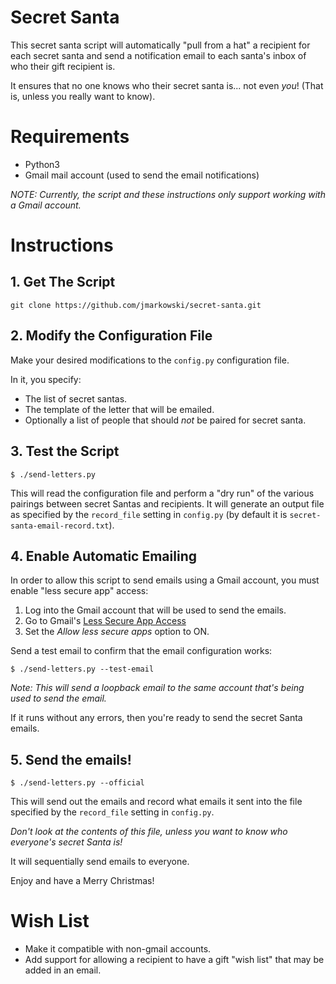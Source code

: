 # Secret Santa

This secret santa script will automatically "pull from a hat" a recipient for
each secret santa and send a notification email to each santa's inbox
of who their gift recipient is.

It ensures that no one knows who their secret santa is... not even *you*! (That
is, unless you really want to know).


# Requirements

*  Python3
*  Gmail mail account (used to send the email notifications)

*NOTE: Currently, the script and these instructions only support working with a
Gmail account.*


# Instructions

## 1. Get The Script

```
git clone https://github.com/jmarkowski/secret-santa.git
```

## 2. Modify the Configuration File

Make your desired modifications to the `config.py` configuration file.

In it, you specify:

*  The list of secret santas.
*  The template of the letter that will be emailed.
*  Optionally a list of people that should *not* be paired for secret santa.


## 3. Test the Script

```
$ ./send-letters.py
```

This will read the configuration file and perform a "dry run" of the various
pairings between secret Santas and recipients. It will generate an output file
as specified by the `record_file` setting in `config.py` (by default
it is `secret-santa-email-record.txt`).


## 4. Enable Automatic Emailing

In order to allow this script to send emails using a Gmail account,
you must enable "less secure app" access:

1.  Log into the Gmail account that will be used to send the emails.
2.  Go to Gmail's [Less Secure App Access](https://www.google.com/settings/security/lesssecureapps)
3.  Set the *Allow less secure apps* option to ON.

Send a test email to confirm that the email configuration works:

```
$ ./send-letters.py --test-email
```
*Note: This will send a loopback email to the same account that's being used to
send the email.*

If it runs without any errors, then you're ready to send the secret Santa
emails.


## 5. Send the emails!

```
$ ./send-letters.py --official
```

This will send out the emails and record what emails it sent into the file
specified by the `record_file` setting in `config.py`.

*Don't look at the contents of this file, unless you want to know who everyone's
secret Santa is!*

It will sequentially send emails to everyone.

Enjoy and have a Merry Christmas!


# Wish List

*  Make it compatible with non-gmail accounts.
*  Add support for allowing a recipient to have a gift "wish list" that may be
   added in an email.
